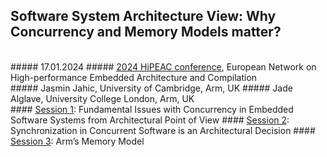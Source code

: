 ## Software System Architecture View: Why Concurrency and Memory Models matter?
<br/>
##### 17.01.2024
##### <a href="https://www.hipeac.net/2024/munich/#/">2024 HiPEAC conference</a>, European Network on High-performance Embedded Architecture and Compilation
<br/>
##### Jasmin Jahic, University of Cambridge, Arm, UK
##### Jade Alglave, University College London, Arm, UK
<br/>
#### <a href="doc/tutorial/hipeac2024/hipeac-2024-part-1.pdf">Session 1</a>: Fundamental Issues with Concurrency in Embedded Software Systems from Architectural Point of View
#### <a href="doc/tutorial/hipeac2024/hipeac-2024-part-2.pdf">Session 2</a>: Synchronization in Concurrent Software is an Architectural Decision
#### <a href="doc/tutorial/hipeac2024/hipeac-2024-part-3.pdf">Session 3</a>: Arm’s Memory Model